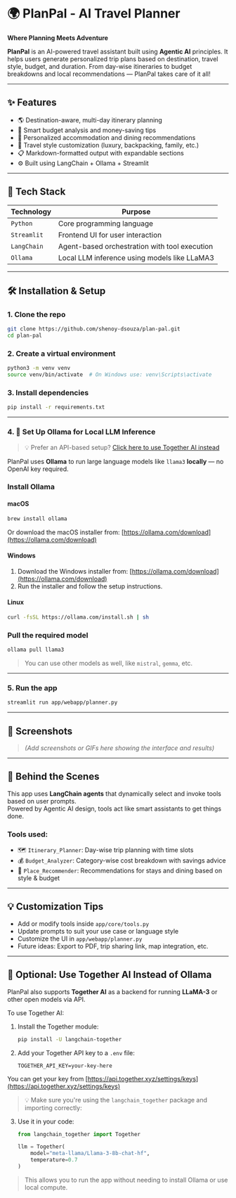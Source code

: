 

# 🌍 PlanPal - AI Travel Planner  
**Where Planning Meets Adventure**

**PlanPal** is an AI-powered travel assistant built using **Agentic AI** principles. It helps users generate personalized trip plans based on destination, travel style, budget, and duration. From day-wise itineraries to budget breakdowns and local recommendations — PlanPal takes care of it all!

---

## ✨ Features

- 🌎 Destination-aware, multi-day itinerary planning  
- 💸 Smart budget analysis and money-saving tips  
- 🏨 Personalized accommodation and dining recommendations  
- 🎒 Travel style customization (luxury, backpacking, family, etc.)  
- 📋 Markdown-formatted output with expandable sections  
- ⚙️ Built using LangChain + Ollama + Streamlit  

---

## 🚀 Tech Stack

| Technology     | Purpose                                         |
|----------------|-------------------------------------------------|
| `Python`       | Core programming language                       |
| `Streamlit`    | Frontend UI for user interaction                |
| `LangChain`    | Agent-based orchestration with tool execution   |
| `Ollama`       | Local LLM inference using models like LLaMA3    |

---

## 🛠️ Installation & Setup

### 1. **Clone the repo**

```bash
git clone https://github.com/shenoy-dsouza/plan-pal.git
cd plan-pal
```

### 2. **Create a virtual environment**

```bash
python3 -m venv venv
source venv/bin/activate  # On Windows use: venv\Scripts\activate
```

### 3. **Install dependencies**

```bash
pip install -r requirements.txt
```

---

### 4. 🤖 Set Up Ollama for Local LLM Inference  
> 💡 Prefer an API-based setup? [Click here to use Together AI instead](#-optional-use-together-ai-instead-of-ollama)

PlanPal uses **Ollama** to run large language models like `llama3` **locally** — no OpenAI key required.

### Install Ollama

#### macOS

```bash
brew install ollama
```
Or download the macOS installer from: [https://ollama.com/download](https://ollama.com/download)

#### Windows

1. Download the Windows installer from: [https://ollama.com/download](https://ollama.com/download)  
2. Run the installer and follow the setup instructions.

#### Linux

```bash
curl -fsSL https://ollama.com/install.sh | sh
```

### Pull the required model

```bash
ollama pull llama3
```

> You can use other models as well, like `mistral`, `gemma`, etc.

---

### 5. **Run the app**

```bash
streamlit run app/webapp/planner.py
```

---

## 📸 Screenshots

> *(Add screenshots or GIFs here showing the interface and results)*

---

## 🧠 Behind the Scenes

This app uses **LangChain agents** that dynamically select and invoke tools based on user prompts.  
Powered by Agentic AI design, tools act like smart assistants to get things done.

### Tools used:

- 🗺️ `Itinerary_Planner`: Day-wise trip planning with time slots  
- 💰 `Budget_Analyzer`: Category-wise cost breakdown with savings advice  
- 🏨 `Place_Recommender`: Recommendations for stays and dining based on style & budget  

---

## 💡 Customization Tips

- Add or modify tools inside `app/core/tools.py`  
- Update prompts to suit your use case or language style  
- Customize the UI in `app/webapp/planner.py`  
- Future ideas: Export to PDF, trip sharing link, map integration, etc.

---


## 🧩 Optional: Use Together AI Instead of Ollama

PlanPal also supports **Together AI** as a backend for running **LLaMA-3** or other open models via API.

To use Together AI:

1. Install the Together module:
   ```bash
   pip install -U langchain-together
   ```

2. Add your Together API key to a `.env` file:
   ```
   TOGETHER_API_KEY=your-key-here
   ```
You can get your key from [https://api.together.xyz/settings/keys](https://api.together.xyz/settings/keys)

> 💡 Make sure you're using the `langchain_together` package and importing correctly:


3. Use it in your code:
   ```python
   from langchain_together import Together

   llm = Together(
       model="meta-llama/Llama-3-8b-chat-hf",
       temperature=0.7
   )
   ```

> This allows you to run the app without needing to install Ollama or use local compute.

